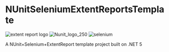 # NUnitSeleniumExtentReportsTemplate
![extent report logo](https://user-images.githubusercontent.com/8863151/119581609-6a4a1380-bdb2-11eb-9bc3-bf8d46fac5c3.png)
![Nunit_logo_250](https://user-images.githubusercontent.com/8863151/119581902-0bd16500-bdb3-11eb-8160-920292bb7842.png)
![selenium](https://user-images.githubusercontent.com/8863151/119581906-0ffd8280-bdb3-11eb-87e9-bb2ced8eaaa8.jpg)


A NUnit+Selenium+ExtentReport template project built on .NET 5
